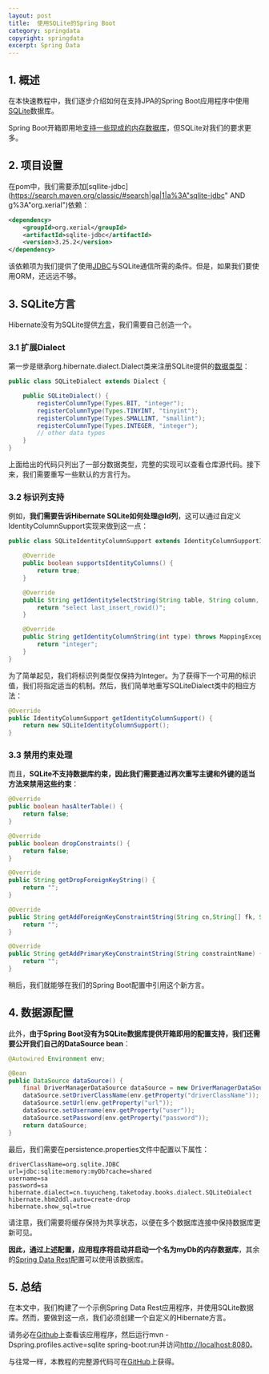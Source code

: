 ```yaml
---
layout: post
title:  使用SQLite的Spring Boot
category: springdata
copyright: springdata
excerpt: Spring Data
---
```


## 1. 概述

在本快速教程中，我们逐步介绍如何在支持JPA的Spring Boot应用程序中使用[SQLite](https://sqlite.org/index.html)数据库。

Spring Boot开箱即用地[支持一些现成的内存数据库]()，但SQLite对我们的要求更多。

## 2. 项目设置

在pom中，我们需要添加[sqllite-jdbc](https://search.maven.org/classic/#search|ga|1|a%3A"sqlite-jdbc" AND g%3A"org.xerial")依赖：

```xml
<dependency>
    <groupId>org.xerial</groupId>
    <artifactId>sqlite-jdbc</artifactId>
    <version>3.25.2</version>
</dependency>
```

该依赖项为我们提供了使用[JDBC](https://static.javadoc.io/org.xerial/sqlite-jdbc/3.25.2/org/sqlite/JDBC.html)与SQLite通信所需的条件。但是，如果我们要使用ORM，还远远不够。

## 3. SQLite方言

Hibernate没有为SQLite提供[方言](https://docs.jboss.org/hibernate/orm/4.3/javadocs/org/hibernate/dialect/Dialect.html)，我们需要自己创造一个。

### 3.1 扩展Dialect

第一步是继承org.hibernate.dialect.Dialect类来注册SQLite提供的[数据类型](https://www.sqlite.org/datatype3.html)：

```java
public class SQLiteDialect extends Dialect {

    public SQLiteDialect() {
        registerColumnType(Types.BIT, "integer");
        registerColumnType(Types.TINYINT, "tinyint");
        registerColumnType(Types.SMALLINT, "smallint");
        registerColumnType(Types.INTEGER, "integer");
        // other data types
    }
}
```

上面给出的代码只列出了一部分数据类型，完整的实现可以查看仓库源代码。接下来，我们需要重写一些默认的方言行为。

### 3.2 标识列支持

例如，**我们需要告诉Hibernate SQLite如何处理@Id列**，这可以通过自定义IdentityColumnSupport实现来做到这一点：

```java
public class SQLiteIdentityColumnSupport extends IdentityColumnSupportImpl {

    @Override
    public boolean supportsIdentityColumns() {
        return true;
    }

    @Override
    public String getIdentitySelectString(String table, String column, int type) throws MappingException {
        return "select last_insert_rowid()";
    }

    @Override
    public String getIdentityColumnString(int type) throws MappingException {
        return "integer";
    }
}
```

为了简单起见，我们将标识列类型仅保持为Integer。为了获得下一个可用的标识值，我们将指定适当的机制。然后，我们简单地重写SQLiteDialect类中的相应方法：

```java
@Override
public IdentityColumnSupport getIdentityColumnSupport() {
    return new SQLiteIdentityColumnSupport();
}
```

### 3.3 禁用约束处理

而且，**SQLite不支持数据库约束，因此我们需要通过再次重写主键和外键的适当方法来禁用这些约束**：

```java
@Override
public boolean hasAlterTable() {
    return false;
}

@Override
public boolean dropConstraints() {
    return false;
}

@Override
public String getDropForeignKeyString() {
    return "";
}

@Override
public String getAddForeignKeyConstraintString(String cn,String[] fk, String t, String[] pk, boolean rpk) {
    return "";
}

@Override
public String getAddPrimaryKeyConstraintString(String constraintName) {
    return "";
}
```

稍后，我们就能够在我们的Spring Boot配置中引用这个新方言。

## 4. 数据源配置

此外，**由于Spring Boot没有为SQLite数据库提供开箱即用的配置支持，我们还需要公开我们自己的DataSource bean**：

```java
@Autowired Environment env;

@Bean
public DataSource dataSource() {
    final DriverManagerDataSource dataSource = new DriverManagerDataSource();
    dataSource.setDriverClassName(env.getProperty("driverClassName"));
    dataSource.setUrl(env.getProperty("url"));
    dataSource.setUsername(env.getProperty("user"));
    dataSource.setPassword(env.getProperty("password"));
    return dataSource;
}
```

最后，我们需要在persistence.properties文件中配置以下属性：

```properties
driverClassName=org.sqlite.JDBC
url=jdbc:sqlite:memory:myDb?cache=shared
username=sa
password=sa
hibernate.dialect=cn.tuyucheng.taketoday.books.dialect.SQLiteDialect
hibernate.hbm2ddl.auto=create-drop
hibernate.show_sql=true
```

请注意，我们需要将缓存保持为共享状态，以便在多个数据库连接中保持数据库更新可见。

**因此，通过上述配置，应用程序将启动并启动一个名为myDb的内存数据库**，其余的[Spring Data Rest](https://www.baeldung.com/spring-data-rest-intro)配置可以使用该数据库。

## 5. 总结

在本文中，我们构建了一个示例Spring Data Rest应用程序，并使用SQLite数据库。然而，要做到这一点，我们必须创建一个自定义的Hibernate方言。

请务必在[Github]()上查看该应用程序，然后运行mvn -Dspring.profiles.active=sqlite spring-boot:run并访问[http://localhost:8080](http://localhost:8080/)。

与往常一样，本教程的完整源代码可在[GitHub](https://github.com/tuyucheng7/taketoday-tutorial4j/tree/master/spring-data-modules)上获得。